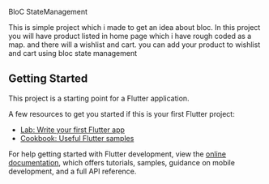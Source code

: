 BloC StateManagement

This is simple project which i made to get an idea about bloc. In this project you will have product listed in home page which i have rough coded as a map. and there will a wishlist and cart. you can add your product to wishlist and cart using bloc state management

## Getting Started

This project is a starting point for a Flutter application.

A few resources to get you started if this is your first Flutter project:

- [Lab: Write your first Flutter app](https://docs.flutter.dev/get-started/codelab)
- [Cookbook: Useful Flutter samples](https://docs.flutter.dev/cookbook)

For help getting started with Flutter development, view the
[online documentation](https://docs.flutter.dev/), which offers tutorials,
samples, guidance on mobile development, and a full API reference.
